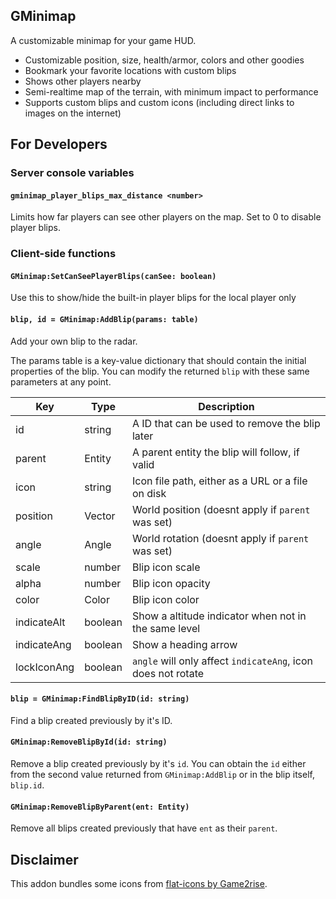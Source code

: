 ## GMinimap

A customizable minimap for your game HUD.

- Customizable position, size, health/armor, colors and other goodies
- Bookmark your favorite locations with custom blips
- Shows other players nearby
- Semi-realtime map of the terrain, with minimum impact to performance
- Supports custom blips and custom icons (including direct links to images on the internet)

## For Developers

### Server console variables

#### `gminimap_player_blips_max_distance <number>`

Limits how far players can see other players on the map. Set to 0 to disable player blips.

### Client-side functions

#### `GMinimap:SetCanSeePlayerBlips(canSee: boolean)`

Use this to show/hide the built-in player blips for the local player only

#### `blip, id = GMinimap:AddBlip(params: table)`

Add your own blip to the radar.

The params table is a key-value dictionary that should contain the initial properties
of the blip. You can modify the returned `blip` with these same parameters at any point.

| Key           | Type      | Description                                           |
|---------------|-----------|-------------------------------------------------------|
| id            | string    | A ID that can be used to remove the blip later        |
| parent        | Entity    | A parent entity the blip will follow, if valid        |
| icon          | string    | Icon file path, either as a URL or a file on disk     |
| position      | Vector    | World position (doesnt apply if `parent` was set)     |
| angle         | Angle     | World rotation (doesnt apply if `parent` was set)     |
| scale         | number    | Blip icon scale                                       |
| alpha         | number    | Blip icon opacity                                     |
| color         | Color     | Blip icon color                                       |                     
| indicateAlt   | boolean   | Show a altitude indicator when not in the same level  |
| indicateAng   | boolean   | Show a heading arrow                                  |
| lockIconAng   | boolean   | `angle` will only affect `indicateAng`, icon does not rotate |

#### `blip = GMinimap:FindBlipByID(id: string)`

Find a blip created previously by it's ID.

#### `GMinimap:RemoveBlipById(id: string)`

Remove a blip created previously by it's `id`. You can obtain the `id` either from the second value returned from `GMinimap:AddBlip` or in the blip itself, `blip.id`.

#### `GMinimap:RemoveBlipByParent(ent: Entity)`

Remove all blips created previously that have `ent` as their `parent`.

## Disclaimer

This addon bundles some icons from [flat-icons by Game2rise](https://opengameart.org/content/flat-icons).
